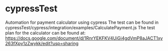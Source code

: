 # cypressTest
Automation for payment calculator using cypress
The test can be found in cypressTest/cypress/integration/examples/CalculatePayment.js
The test plan for the calculator can be found at:
https://docs.google.com/document/d/1RnrYEKFKV4UiGi4gdVmP8aJACT1xy263fXpy1zZwykk/edit?usp=sharing
